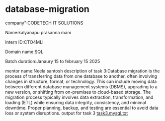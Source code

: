 # database-migration
company":CODETECH IT SOLUTIONS

Name:kalyanapu prasanna mani

Intern ID:CTO4MLI

Domain name:SQL

Batch duration:Janaury 15 to february 15 2025

mentor name:Neela santosh
description of task 3:Database migration is the process of transferring data from one database to another, often involving changes in structure, format, or technology. This can include moving data between different database management systems (DBMS), upgrading to a new version, or shifting from on-premises to cloud-based storage. The migration process typically involves data extraction, transformation, and loading (ETL) while ensuring data integrity, consistency, and minimal downtime. Proper planning, backup, and testing are essential to avoid data loss or system disruptions.
output for task 3
[task3.mysql.txt](https://github.com/user-attachments/files/18735314/task3.mysql.txt)
